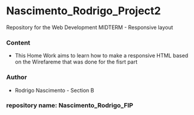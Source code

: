 # Nascimento_Rodrigo_Project2
Repository for the Web Development MIDTERM - Responsive layout

### Content
* This Home Work aims to learn how to make a responsive HTML based on the Wirefareme that was done for the fisrt part


### Author
* Rodrigo Nascimento - Section B

### repository name: Nascimento_Rodrigo_FIP

